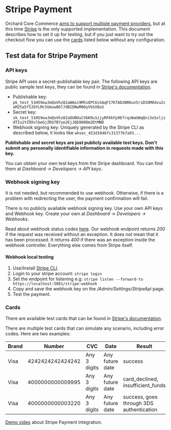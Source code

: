 # Stripe Payment

Orchard Core Commerce [aims to support multiple payment providers](https://github.com/OrchardCMS/OrchardCore.Commerce/issues/149), but at this time [Stripe](https://stripe.com/) is the only supported implementation. This document describes how to set it up for testing, but if you just want to try out the checkout flow you can use the [cards](#cards) listed below without any configuration.

## Test data for Stripe Payment

### API keys

Stripe API uses a secret-publishable key pair. The following API keys are public sample test keys, they can be found in [Stripe's documentation](https://stripe.com/docs/keys#obtain-api-keys).

- Publishable key: `pk_test_51H59owJmQoVhz82aWAoi9M5s8PC6sSAqFI7KfAD2NRKun5riDIOM0dvu2caM25a5f5JbYLMc5Umxw8Dl7dBIDNwM00yVbSX8uS`
- Secret key: `sk_test_51H59owJmQoVhz82aOUNOuCVbK0u1zjyRFKkFp9EfrqzWaUWqQni3oSxljsdTIu2YZ9XvlbeGjZRU7B7ye2EjJQE000Dm2DtMWD`
- Webhook signing key: Uniquely generated by the Stripe CLI as described below, it looks like `whsec_453d1046fc31377b7a93...`

**Publishable and secret keys are just publicly available test keys. Don't submit any personally identifiable information in requests made with this key.**

You can obtain your own test keys from the Stripe dashboard. You can find them at _Dashboard → Developers → API keys_.

### Webhook signing key

It is not needed, but recommended to use webhook. Otherwise, if there is a problem with redirecting the user, the payment confirmation will fail.

There is no publicly available webhook signing key. Use your own API keys and Webhook key. Create your own at _Dashboard → Developers → Webhooks_.

Read about webhook status codes [here](https://stripe.com/docs/webhooks/best-practices#pending-webhook-statuses). Our webhook endpoint returns _200_ if the request was received without an exception. It does not mean that it has been processed. It returns _400_ if there was an exception inside the webhook controller. Everything else comes from Stripe itself.

#### Webhook local testing

1. Use/Install [Stripe CLI](https://stripe.com/docs/stripe-cli).
2. Login to your stripe account: `stripe login`
3. Set the endpoint for listening e.g: `stripe listen --forward-to https://localhost:5001/stripe-webhook`
4. Copy and save the webhook key on the _/Admin/Settings/StripeApi_ page.
5. Test the payment.

### Cards

There are available test cards that can be found in [Stripe's documentation](https://stripe.com/docs/testing).

There are multiple test cards that can simulate any scenario, including error codes. Here are two examples:

| Brand |      Number      |      CVC     |       Date      |                  Result                  |
| ----- | ---------------- | ------------ | --------------- | ---------------------------------------- |
| Visa  | 4242424242424242 | Any 3 digits | Any future date | success                                  |
| Visa  | 4000000000009995 | Any 3 digits | Any future date | card_declined, insufficient_funds        |
| Visa  | 4000000000003220 | Any 3 digits | Any future date | success, goes through 3DS authentication |

[Demo video](https://youtu.be/bIXwss2NpKs) about Stripe Payment integration.
